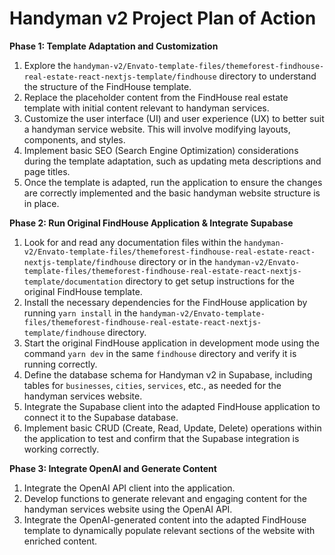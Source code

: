 # Handyman v2 Project Plan of Action

**Phase 1: Template Adaptation and Customization**
1. Explore the `handyman-v2/Envato-template-files/themeforest-findhouse-real-estate-react-nextjs-template/findhouse` directory to understand the structure of the FindHouse template.
2. Replace the placeholder content from the FindHouse real estate template with initial content relevant to handyman services.
3. Customize the user interface (UI) and user experience (UX) to better suit a handyman service website. This will involve modifying layouts, components, and styles.
4. Implement basic SEO (Search Engine Optimization) considerations during the template adaptation, such as updating meta descriptions and page titles.
5. Once the template is adapted, run the application to ensure the changes are correctly implemented and the basic handyman website structure is in place.

**Phase 2: Run Original FindHouse Application & Integrate Supabase**
1. Look for and read any documentation files within the `handyman-v2/Envato-template-files/themeforest-findhouse-real-estate-react-nextjs-template/findhouse` directory or in the `handyman-v2/Envato-template-files/themeforest-findhouse-real-estate-react-nextjs-template/documentation` directory to get setup instructions for the original FindHouse template.
2. Install the necessary dependencies for the FindHouse application by running `yarn install` in the `handyman-v2/Envato-template-files/themeforest-findhouse-real-estate-react-nextjs-template/findhouse` directory.
3. Start the original FindHouse application in development mode using the command `yarn dev` in the same `findhouse` directory and verify it is running correctly.
4. Define the database schema for Handyman v2 in Supabase, including tables for `businesses`, `cities`, `services`, etc., as needed for the handyman services website.
5. Integrate the Supabase client into the adapted FindHouse application to connect it to the Supabase database.
6. Implement basic CRUD (Create, Read, Update, Delete) operations within the application to test and confirm that the Supabase integration is working correctly.

**Phase 3: Integrate OpenAI and Generate Content**
1. Integrate the OpenAI API client into the application.
2. Develop functions to generate relevant and engaging content for the handyman services website using the OpenAI API.
3. Integrate the OpenAI-generated content into the adapted FindHouse template to dynamically populate relevant sections of the website with enriched content.
